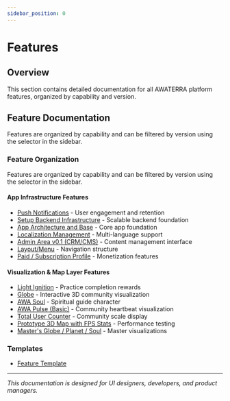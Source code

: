 ```yaml
---
sidebar_position: 0
---
```


# Features

## Overview
This section contains detailed documentation for all AWATERRA platform features, organized by capability and version.

## Feature Documentation

Features are organized by capability and can be filtered by version using the selector in the sidebar.

### Feature Organization
Features are organized by capability and can be filtered by version using the selector in the sidebar.

#### App Infrastructure Features
- [Push Notifications](/docs/features/push-notifications) - User engagement and retention
- [Setup Backend Infrastructure](/docs/features/setup-backend-infrastructure) - Scalable backend foundation
- [App Architecture and Base](/docs/features/app-architecture-base) - Core app foundation
- [Localization Management](/docs/features/localization-management) - Multi-language support
- [Admin Area v0.1 (CRM/CMS)](/docs/features/admin-area-cms) - Content management interface
- [Layout/Menu](/docs/features/layout-menu) - Navigation structure
- [Paid / Subscription Profile](/docs/features/paid-subscription-profile) - Monetization features

#### Visualization & Map Layer Features
- [Light Ignition](/docs/features/light-ignition) - Practice completion rewards
- [Globe](/docs/features/globe) - Interactive 3D community visualization
- [AWA Soul](/docs/features/awa-soul) - Spiritual guide character
- [AWA Pulse (Basic)](/docs/features/awa-pulse-basic) - Community heartbeat visualization
- [Total User Counter](/docs/features/total-user-counter) - Community scale display
- [Prototype 3D Map with FPS Stats](/docs/features/prototype-3d-map-fps) - Performance testing
- [Master's Globe / Planet / Soul](/docs/features/masters-globe-planet-soul) - Master visualizations

### Templates
- [Feature Template](/docs/wiki/templates/feature-template)

---

*This documentation is designed for UI designers, developers, and product managers.*
